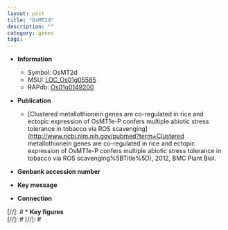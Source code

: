 ```yaml
---
layout: post
title: "OsMT2d"
description: ""
category: genes
tags: 
---
```


* **Information**  
    + Symbol: OsMT2d  
    + MSU: [LOC_Os01g05585](http://rice.plantbiology.msu.edu/cgi-bin/ORF_infopage.cgi?orf=LOC_Os01g05585)  
    + RAPdb: [Os01g0149200](http://rapdb.dna.affrc.go.jp/viewer/gbrowse_details/irgsp1?name=Os01g0149200)  

* **Publication**  
    + [Clustered metallothionein genes are co-regulated in rice and ectopic expression of OsMT1e-P confers multiple abiotic stress tolerance in tobacco via ROS scavenging](http://www.ncbi.nlm.nih.gov/pubmed?term=Clustered metallothionein genes are co-regulated in rice and ectopic expression of OsMT1e-P confers multiple abiotic stress tolerance in tobacco via ROS scavenging%5BTitle%5D), 2012, BMC Plant Biol.

* **Genbank accession number**  

* **Key message**  

* **Connection**  

[//]: # * **Key figures**  
[//]: # 
[//]: # 
